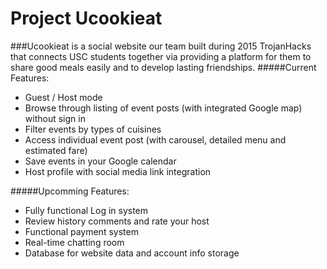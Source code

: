 # Project Ucookieat
###Ucookieat is a social website our team built during 2015 TrojanHacks that connects USC students together via providing a platform for them to share good meals easily and to develop lasting friendships.
#####Current Features:
- Guest / Host mode
- Browse through listing of event posts (with integrated Google map) without sign in 
- Filter events by types of cuisines
- Access individual event post (with carousel, detailed menu and estimated fare)
- Save events in your Google calendar
- Host profile with social media link integration

#####Upcomming Features:
- Fully functional Log in system
- Review history comments and rate your host
- Functional payment system
- Real-time chatting room
- Database for website data and account info storage
